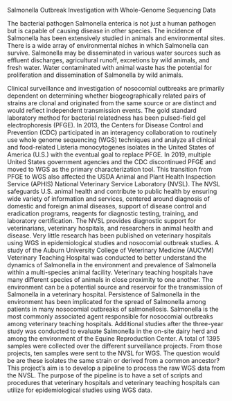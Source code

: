Salmonella Outbreak Investigation with Whole-Genome Sequencing Data

The bacterial pathogen Salmonella enterica is not just a human pathogen but is capable of causing disease in other species. The incidence of Salmonella has been extensively studied in animals and environmental sites. There is a wide array of environmental niches in which Salmonella can survive. Salmonella may be disseminated in various water sources such as effluent discharges, agricultural runoff, excretions by wild animals, and fresh water. Water contaminated with animal waste has the potential for proliferation and dissemination of Salmonella by wild animals.

Clinical surveillance and investigation of nosocomial outbreaks are primarily dependent on determining whether biogeographically related pairs of strains are clonal and originated from the same source or are distinct and would reflect independent transmission events. The gold standard laboratory method for bacterial relatedness has been pulsed-field gel electrophoresis (PFGE). In 2013, the Centers for Disease Control and Prevention (CDC) participated in an interagency collaboration to routinely use whole genome sequencing (WGS) techniques and analyze all clinical and food-related Listeria monocytogenes isolates in the United States of America (U.S.) with the eventual goal to replace PFGE. In 2019, multiple United States government agencies and the CDC discontinued PFGE and moved to WGS as the primary characterization tool. This transition from PFGE to WGS also affected the USDA Animal and Plant Health Inspection Service (APHIS) National Veterinary Service Laboratory (NVSL). The NVSL safeguards U.S. animal health and contribute to public health by ensuring wide variety of information and services, centered around diagnosis of domestic and foreign animal diseases, support of disease control and eradication programs, reagents for diagnostic testing, training, and laboratory certification. The NVSL provides diagnostic support for veterinarians, veterinary hospitals, and researchers in animal health and disease. Very little research has been published on veterinary hospitals using WGS in epidemiological studies and nosocomial outbreak studies.
A study of the Auburn University College of Veterinary Medicine (AUCVM) Veterinary Teaching Hospital was conducted to better understand the dynamics of Salmonella in the environment and prevalence of Salmonella within a multi-species animal facility. Veterinary teaching hospitals have many different species of animals in close proximity to one another. The environment can be a potential source and reservoir for the transmission of Salmonella in a veterinary hospital. Persistence of Salmonella in the environment has been implicated for the spread of Salmonella among patients in many nosocomial outbreaks of salmonellosis. Salmonella is the most commonly associated agent responsible for nosocomial outbreaks among veterinary teaching hospitals.
Additional studies after the three-year study was conducted to evaluate Salmonella in the on-site dairy herd and among the environment of the Equine Reproduction Center. A total of 1395 samples were collected over the different surveillance projects. From those projects, ten samples were sent to the NVSL for WGS. The question would be are these isolates the same strain or derived from a common ancestor? This project’s aim is to develop a pipeline to process the raw WGS data from the NVSL. The purpose of the pipeline is to have a set of scripts and procedures that veterinary hospitals and veterinary teaching hospitals can utilize for epidemiological studies using WGS data.
